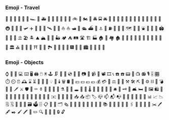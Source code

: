 ### Emoji - Travel     

:car: :red_car: :taxi: :blue_car: :bus: :trolleybus: :racing_car: :police_car: :ambulance: :fire_engine: :minibus: :truck: :articulated_lorry: :tractor: :kick_scooter: :bike: :motor_scooter: :motorcycle: :rotating_light: :oncoming_police_car: :oncoming_bus: :oncoming_automobile: :oncoming_taxi: :aerial_tramway: :mountain_cableway: :suspension_railway: :railway_car: :train: :mountain_railway: :monorail: :bullettrain_side: :bullettrain_front: :light_rail: :steam_locomotive: :train2: :metro: :tram: :station: :helicopter: :small_airplane: :airplane: :flight_departure: :flight_arrival: :rocket: :artificial_satellite: :seat: :canoe: :boat: :sailboat: :motor_boat: :speedboat: :passenger_ship: :ferry: :ship: :anchor: :construction: :fuelpump: :busstop: :vertical_traffic_light: :traffic_light: :world_map: :moyai: :statue_of_liberty: :fountain: :tokyo_tower: :european_castle: :japanese_castle: :stadium: :ferris_wheel: :roller_coaster: :carousel_horse: :parasol_on_ground: :beach_umbrella: :desert_island: :mountain: :mountain_snow: :mount_fuji: :volcano: :desert: :camping: :tent: :railway_track: :motorway: :building_construction: :factory: :house: :house_with_garden: :houses: :derelict_house: :office: :department_store: :post_office: :european_post_office: :hospital: :bank: :hotel: :convenience_store: :school: :love_hotel: :wedding: :classical_building: :church: :mosque: :synagogue: :kaaba: :shinto_shrine: :japan: :rice_scene: :national_park: :sunrise: :sunrise_over_mountains: :stars: :sparkler: :fireworks: :city_sunrise: :city_sunset: :cityscape: :night_with_stars: :milky_way: :bridge_at_night: :foggy: 

### Emoji - Objects

:watch: :iphone: :calling: :computer: :keyboard: :desktop_computer: :printer: :computer_mouse: :trackball: :joystick: :clamp: :minidisc: :floppy_disk: :cd: :dvd: :vhs: :camera: :camera_flash: :video_camera: :movie_camera: :film_projector: :film_strip: :telephone_receiver: :phone: :telephone: :pager: :fax: :tv: :radio: :studio_microphone: :level_slider: :control_knobs: :stopwatch: :timer_clock: :alarm_clock: :mantelpiece_clock: :hourglass: :hourglass_flowing_sand: :satellite: :battery: :electric_plug: :bulb: :flashlight: :candle: :wastebasket: :oil_drum: :money_with_wings: :dollar: :yen: :euro: :pound: :moneybag: :credit_card: :gem: :balance_scale: :wrench: :hammer: :hammer_and_pick: :hammer_and_wrench: :pick: :nut_and_bolt: :gear: :chains: :gun: :bomb: :hocho: :knife: :dagger: :crossed_swords: :shield: :smoking: :coffin: :funeral_urn: :amphora: :crystal_ball: :prayer_beads: :barber: :alembic: :telescope: :microscope: :hole: :pill: :syringe: :thermometer: :toilet: :potable_water: :shower: :bathtub: :bath: :bellhop_bell: :key: :old_key: :door: :couch_and_lamp: :bed: :sleeping_bed: :framed_picture: :shopping: :shopping_cart: :gift: :balloon: :flags: :ribbon: :confetti_ball: :tada: :dolls: :izakaya_lantern: :lantern: :wind_chime: :email: :envelope: :envelope_with_arrow: :incoming_envelope: :e-mail: :love_letter: :inbox_tray: :outbox_tray: :package: :label: :mailbox_closed: :mailbox: :mailbox_with_mail: :mailbox_with_no_mail: :postbox: :postal_horn: :scroll: :page_with_curl: :page_facing_up: :bookmark_tabs: :bar_chart: :chart_with_upwards_trend: :chart_with_downwards_trend: :spiral_notepad: :spiral_calendar: :calendar: :date: :card_index: :card_file_box: :ballot_box: :file_cabinet: :clipboard: :file_folder: :open_file_folder: :card_index_dividers: :newspaper_roll: :newspaper: :notebook: :notebook_with_decorative_cover: :ledger: :closed_book: :green_book: :blue_book: :orange_book: :books: :book: :open_book: :bookmark: :link: :paperclip: :paperclips: :triangular_ruler: :straight_ruler: :pushpin: :round_pushpin: :scissors: :pen: :fountain_pen: :black_nib: :paintbrush: :crayon: :memo: :pencil2: :mag: :mag_right: :lock_with_ink_pen: :closed_lock_with_key: :lock: :unlock:
